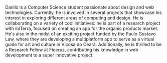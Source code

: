 Danilo is a Computer Science student passionate about design and web technologies. Currently, he is involved in several projects that showcase his interest in exploring different areas of computing and design.
He is collaborating on a variety of cool initiatives: he is part of a research project with ibiTerra, focused on creating an app for the organic products market. He's also in the midst of an exciting project funded by the Paulo Gustavo Law, where they are developing a multiplatform app to serve as a virtual guide for art and culture in Viçosa do Ceará. Additionally, he is thrilled to be a Research Fellow at Fiocruz, contributing his knowledge in web development to a super innovative project.
